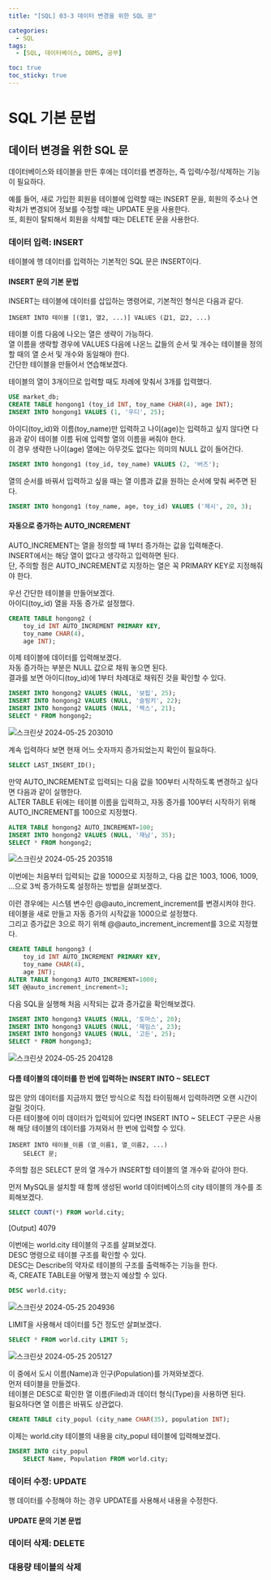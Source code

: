 ```yaml
---
title: "[SQL] 03-3 데이터 변경을 위한 SQL 문"

categories: 
  - SQL
tags:
  - [SQL, 데이터베이스, DBMS, 공부]

toc: true
toc_sticky: true
---
```


# SQL 기본 문법

## 데이터 변경을 위한 SQL 문

데이터베이스와 테이블을 만든 후에는 데이터를 변경하는, 즉 입력/수정/삭제하는 기능이 필요하다.



예를 들어, 새로 가입한 회원을 테이블에 입력할 때는 INSERT 문을, 회원의 주소나 연락처가 변경되어 정보를 수정할 때는 UPDATE 문을 사용한다. <br> 또, 회원이 탈퇴해서 회원을 삭제할 때는 DELETE 문을 사용한다.


### 데이터 입력: INSERT

테이블에 행 데이터를 입력하는 기본적인 SQL 문은 INSERT이다.


#### INSERT 문의 기본 문법

INSERT는 테이블에 데이터를 삽입하는 명령어로, 기본적인 형식은 다음과 같다.

```
INSERT INTO 테이블 [(열1, 열2, ...)] VALUES (값1, 값2, ...)
```

테이블 이름 다음에 나오는 열은 생략이 가능하다. <br> 열 이름을 생략할 경우에 VALUES 다음에 나온느 값들의 순서 및 개수는 테이블을 정의할 때의 열 순서 및 개수와 동일해야 한다. <br> 간단한 테이블을 만들어서 연습해보겠다.


테이블의 열이 3개이므로 입력할 때도 차례에 맞춰서 3개를 입력했다.

```SQL
USE market_db;
CREATE TABLE hongong1 (toy_id INT, toy_name CHAR(4), age INT);
INSERT INTO hongong1 VALUES (1, '우디', 25);
```

아이디(toy_id)와 이름(toy_name)만 입력하고 나이(age)는 입력하고 싶지 않다면 다음과 같이 테이블 이름 뒤에 입력할 열의 이름을 써줘야 한다. <br> 이 경우 생략한 나이(age) 열에는 아무것도 없다는 의미의 NULL 값이 들어간다.

```sql
INSERT INTO hongong1 (toy_id, toy_name) VALUES (2, '버즈');
```

열의 순서를 바꿔서 입력하고 싶을 때는 열 이름과 값을 원하는 순서에 맞춰 써주면 된다.

```sql
INSERT INTO hongong1 (toy_name, age, toy_id) VALUES ('제시', 20, 3);
```

#### 자동으로 증가하는 AUTO_INCREMENT

AUTO_INCREMENT는 열을 정의할 때 1부터 증가하는 값을 입력해준다. <br> INSERT에서는 해당 열이 없다고 생각하고 입력하면 된다. <br> 단, 주의할 점은 AUTO_INCREMENT로 지정하는 열은 꼭 PRIMARY KEY로 지정해줘야 한다.

우선 간단한 테이블을 만들어보겠다. <br> 아이디(toy_id) 열을 자동 증가로 설정했다.

```sql
CREATE TABLE hongong2 (
    toy_id INT AUTO_INCREMENT PRIMARY KEY,
    toy_name CHAR(4),
    age INT);
```

이제 테이블에 데이터를 입력해보겠다. <br> 자동 증가하는 부분은 NULL 값으로 채워 놓으면 된다. <br> 결과를 보면 아이디(toy_id)에 1부터 차례대로 채워진 것을 확인할 수 있다.

```sql
INSERT INTO hongong2 VALUES (NULL, '보핍', 25);
INSERT INTO hongong2 VALUES (NULL, '슬링키', 22);
INSERT INTO hongong2 VALUES (NULL, '렉스', 21);
SELECT * FROM hongong2;
```
![스크린샷 2024-05-25 203010](https://github.com/gsh06169/gsh06169/assets/150469460/5daa0cc0-c226-4d07-ba97-8d28b9a7b5ca)

계속 입력하다 보면 현재 어느 숫자까지 증가되었는지 확인이 필요하다.

```SQL
SELECT LAST_INSERT_ID();
```

만약 AUTO_INCREMENT로 입력되는 다음 값을 100부터 시작하도록 변경하고 싶다면 다음과 같이 실행한다. <br> ALTER TABLE 뒤에는 테이블 이름을 입력하고, 자동 증가를 100부터 시작하기 위해 AUTO_INCREMENT를 100으로 지정했다.

```SQL
ALTER TABLE hongong2 AUTO_INCREMENT=100;
INSERT INTO hongong2 VALUES (NULL, '재남', 35);
SELECT * FROM hongong2;
```
![스크린샷 2024-05-25 203518](https://github.com/gsh06169/gsh06169/assets/150469460/e8e3cc3e-af0d-44b3-bba8-c2ac27c9322b)


이번에는 처음부터 입력되는 값을 1000으로 지정하고, 다음 값은 1003, 1006, 1009, ...으로 3씩 증가하도록 설정하는 방법을 살펴보겠다.


이런 경우에는 시스템 변수인 @@auto_increment_increment를 변경시켜야 한다. <br> 테이블을 새로 만들고 자동 증가의 시작값을 1000으로 설정했다. <br> 그리고 증가값은 3으로 하기 위해  @@auto_increment_increment를 3으로 지정했다.

```sql
CREATE TABLE hongong3 (
    toy_id INT AUTO_INCREMENT PRIMARY KEY,
    toy_name CHAR(4),
    age INT);
ALTER TABLE hongong3 AUTO_INCREMENT=1000;
SET @@auto_increment_increment=3;
```

다음 SQL을 실행해 처음 시작되는 값과 증가값을 확인해보겠다.

```sql
INSERT INTO hongong3 VALUES (NULL, '토마스', 20);
INSERT INTO hongong3 VALUES (NULL, '제임스', 23);
INSERT INTO hongong3 VALUES (NULL, '고든', 25);
SELECT * FROM hongong3;
```
![스크린샷 2024-05-25 204128](https://github.com/gsh06169/gsh06169/assets/150469460/8208d3a5-6a23-45d2-84d1-62134d59b420)


#### 다름 테이블의 데이터를 한 번에 입력하는 INSERT INTO ~ SELECT

많은 양의 데이터를 지금까지 했던 방식으로 직접 타이핑해서 입력하려면 오랜 시간이 걸릴 것이다. <br> 다른 테이블에 이미 데이터가 입력되어 있다면 INSERT INTO ~ SELECT 구문은 사용해 해당 테이블의 데이터를 가져와서 한 번에 입력할 수 있다.

```
INSERT INTO 테이블_이름 (열_이름1, 열_이름2, ...)
    SELECT 문;
```

주의할 점은 SELECT 문의 열 개수가 INSERT할 테이블의 열 개수와 같아야 한다.


먼저 MySQL을 설치할 때 함께 생성된 world 데이터베이스의 city 테이블의 개수를 조회해보겠다.

```SQL
SELECT COUNT(*) FROM world.city;
```
[Output] 4079


이번에는 world.city 테이블의 구조를 살펴보겠다. <br> DESC 명령으로 테이블 구조를 확인할 수 있다. <br> DESC는 Describe의 약자로 테이블의 구조를 출력해주는 기능을 한다. <br> 즉, CREATE TABLE을 어떻게 했는지 예상할 수 있다.

```SQL
DESC world.city;
```
![스크린샷 2024-05-25 204936](https://github.com/gsh06169/gsh06169/assets/150469460/349dfc77-cb47-4edb-b2ae-f61306a660c3)

LIMIT을 사용해서 데이터를 5건 정도만 살펴보겠다.

```SQL
SELECT * FROM world.city LIMIT 5;
```
![스크린샷 2024-05-25 205127](https://github.com/gsh06169/gsh06169/assets/150469460/3a41a5de-9df2-4efa-b709-13263855352e)

이 중에서 도시 이름(Name)과 인구(Population)를 가져와보겠다. <br> 먼저 테이블을 만들겠다. <br> 테이블은 DESC로 확인한 열 이름(Filed)과 데이터 형식(Type)을 사용하면 된다. <br> 필요하다면 열 이름은 바꿔도 상관없다.

```sql
CREATE TABLE city_popul (city_name CHAR(35), population INT);
```

이제는 world.city 테이블의 내용을 city_popul 테이블에 입력해보겠다. 

```sql
INSERT INTO city_popul
    SELECT Name, Population FROM world.city;
```



### 데이터 수정: UPDATE

행 데이터를 수정해야 하는 경우 UPDATE를 사용해서 내용을 수정한다.

#### UPDATE 문의 기본 문법





### 데이터 삭제: DELETE



### 대용량 테이블의 삭제